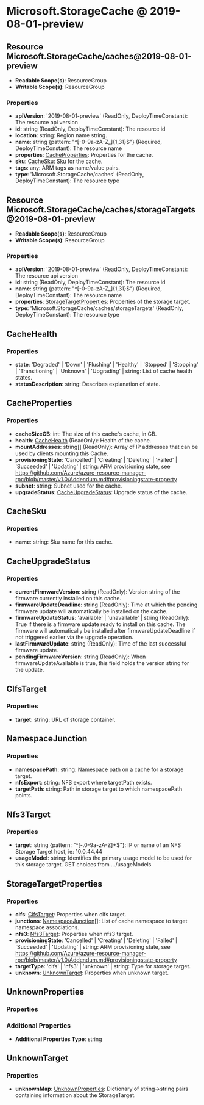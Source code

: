 # Microsoft.StorageCache @ 2019-08-01-preview

## Resource Microsoft.StorageCache/caches@2019-08-01-preview
* **Readable Scope(s)**: ResourceGroup
* **Writable Scope(s)**: ResourceGroup
### Properties
* **apiVersion**: '2019-08-01-preview' (ReadOnly, DeployTimeConstant): The resource api version
* **id**: string (ReadOnly, DeployTimeConstant): The resource id
* **location**: string: Region name string.
* **name**: string {pattern: "^[-0-9a-zA-Z_]{1,31}$"} (Required, DeployTimeConstant): The resource name
* **properties**: [CacheProperties](#cacheproperties): Properties for the cache.
* **sku**: [CacheSku](#cachesku): Sku for the cache.
* **tags**: any: ARM tags as name/value pairs.
* **type**: 'Microsoft.StorageCache/caches' (ReadOnly, DeployTimeConstant): The resource type

## Resource Microsoft.StorageCache/caches/storageTargets@2019-08-01-preview
* **Readable Scope(s)**: ResourceGroup
* **Writable Scope(s)**: ResourceGroup
### Properties
* **apiVersion**: '2019-08-01-preview' (ReadOnly, DeployTimeConstant): The resource api version
* **id**: string (ReadOnly, DeployTimeConstant): The resource id
* **name**: string {pattern: "^[-0-9a-zA-Z_]{1,31}$"} (Required, DeployTimeConstant): The resource name
* **properties**: [StorageTargetProperties](#storagetargetproperties): Properties of the storage target.
* **type**: 'Microsoft.StorageCache/caches/storageTargets' (ReadOnly, DeployTimeConstant): The resource type

## CacheHealth
### Properties
* **state**: 'Degraded' | 'Down' | 'Flushing' | 'Healthy' | 'Stopped' | 'Stopping' | 'Transitioning' | 'Unknown' | 'Upgrading' | string: List of cache health states.
* **statusDescription**: string: Describes explanation of state.

## CacheProperties
### Properties
* **cacheSizeGB**: int: The size of this cache's cache, in GB.
* **health**: [CacheHealth](#cachehealth) (ReadOnly): Health of the cache.
* **mountAddresses**: string[] (ReadOnly): Array of IP addresses that can be used by clients mounting this Cache.
* **provisioningState**: 'Cancelled' | 'Creating' | 'Deleting' | 'Failed' | 'Succeeded' | 'Updating' | string: ARM provisioning state, see https://github.com/Azure/azure-resource-manager-rpc/blob/master/v1.0/Addendum.md#provisioningstate-property
* **subnet**: string: Subnet used for the cache.
* **upgradeStatus**: [CacheUpgradeStatus](#cacheupgradestatus): Upgrade status of the cache.

## CacheSku
### Properties
* **name**: string: Sku name for this cache.

## CacheUpgradeStatus
### Properties
* **currentFirmwareVersion**: string (ReadOnly): Version string of the firmware currently installed on this cache.
* **firmwareUpdateDeadline**: string (ReadOnly): Time at which the pending firmware update will automatically be installed on the cache.
* **firmwareUpdateStatus**: 'available' | 'unavailable' | string (ReadOnly): True if there is a firmware update ready to install on this cache.  The firmware will automatically be installed after firmwareUpdateDeadline if not triggered earlier via the upgrade operation.
* **lastFirmwareUpdate**: string (ReadOnly): Time of the last successful firmware update.
* **pendingFirmwareVersion**: string (ReadOnly): When firmwareUpdateAvailable is true, this field holds the version string for the update.

## ClfsTarget
### Properties
* **target**: string: URL of storage container.

## NamespaceJunction
### Properties
* **namespacePath**: string: Namespace path on a cache for a storage target.
* **nfsExport**: string: NFS export where targetPath exists.
* **targetPath**: string: Path in storage target to which namespacePath points.

## Nfs3Target
### Properties
* **target**: string {pattern: "^[-.0-9a-zA-Z]+$"}: IP or name of an NFS Storage Target host, ie: 10.0.44.44
* **usageModel**: string: Identifies the primary usage model to be used for this storage target.   GET choices from .../usageModels

## StorageTargetProperties
### Properties
* **clfs**: [ClfsTarget](#clfstarget): Properties when clfs target.
* **junctions**: [NamespaceJunction](#namespacejunction)[]: List of cache namespace to target namespace associations.
* **nfs3**: [Nfs3Target](#nfs3target): Properties when nfs3 target.
* **provisioningState**: 'Cancelled' | 'Creating' | 'Deleting' | 'Failed' | 'Succeeded' | 'Updating' | string: ARM provisioning state, see https://github.com/Azure/azure-resource-manager-rpc/blob/master/v1.0/Addendum.md#provisioningstate-property
* **targetType**: 'clfs' | 'nfs3' | 'unknown' | string: Type for storage target.
* **unknown**: [UnknownTarget](#unknowntarget): Properties when unknown target.

## UnknownProperties
### Properties
### Additional Properties
* **Additional Properties Type**: string

## UnknownTarget
### Properties
* **unknownMap**: [UnknownProperties](#unknownproperties): Dictionary of string->string pairs containing information about the StorageTarget.

